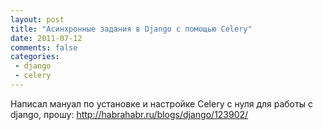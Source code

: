 ```yaml
---
layout: post
title: "Асинхронные задания в Django c помощью Celery"
date: 2011-07-12
comments: false
categories:
 - django
 - celery
---
```



Написал мануал по установке и настройке Celery с нуля для работы с django, прошу:
<a href="http://habrahabr.ru/blogs/django/123902/">http://habrahabr.ru/blogs/django/123902/</a>
